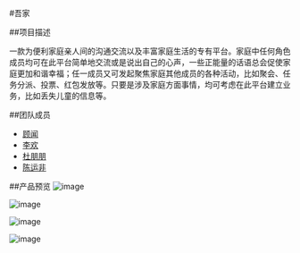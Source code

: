 #吾家

##项目描述

一款为便利家庭亲人间的沟通交流以及丰富家庭生活的专有平台。家庭中任何角色成员均可在此平台简单地交流或是说出自己的心声，一些正能量的话语总会促使家庭更加和谐幸福；任一成员又可发起聚焦家庭其他成员的各种活动，比如聚会、任务分派、投票、红包发放等。只要是涉及家庭方面事情，均可考虑在此平台建立业务，比如丢失儿童的信息等。

##团队成员
- [顾闻](https://github.com/binhe22)
- [李欢](https://github.com/binhe22)
- [杜朋朋](https://github.com/binhe22)
- [陈运非](https://github.com/yunfeic)

##产品预览
![image](http://ww4.sinaimg.cn/large/74311666jw1exczezuuq5j20j50hst97.jpg)

![image](http://ww1.sinaimg.cn/large/74311666jw1exczghrz74j20iy0hrmy8.jpg)

![image](http://ww1.sinaimg.cn/large/74311666jw1exczh5ig4kj20j00hrwf1.jpg)

![image](http://ww1.sinaimg.cn/large/74311666jw1exczhnq9hxj20k40hqmxq.jpg)



